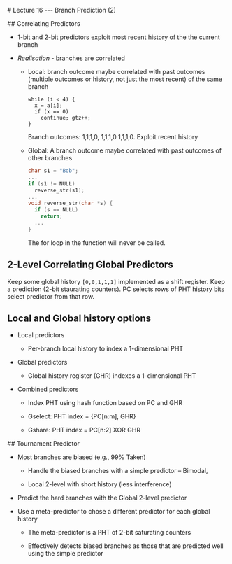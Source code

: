 # Lecture 16 --- Branch Prediction (2)

## Correlating Predictors

- 1-bit and 2-bit predictors exploit most recent history of the the current
  branch

- *Realisation* - branches are correlated
  
  - Local:  branch outcome maybe correlated with past outcomes (multiple
    outcomes or history, not just the most recent) of the same branch

    ```
    while (i < 4) {
      x = a[i];
      if (x == 0)
        continue; gtz++;
    }
    ```

    Branch outcomes: 1,1,1,0, 1,1,1,0 1,1,1,0. Exploit recent history

  - Global: A branch outcome maybe correlated with past outcomes of other
    branches

    ```c
    char s1 = "Bob";
    ...
    if (s1 != NULL)
      reverse_str(s1);
    ...
    void reverse_str(char *s) {
      if (s == NULL)
        return;
      ...
    }
    ```
    The for loop in the function will never be called.

## 2-Level Correlating Global Predictors

Keep some global history `[0,0,1,1,1]` implemented as a shift register. Keep a
prediction (2-bit staurating counters). PC selects rows of PHT history bits
select predictor from that row.

## Local and Global history options

- Local predictors

  - Per-branch local history to index a 1-dimensional PHT

- Global predictors

  - Global history register (GHR) indexes a 1-dimensional PHT

- Combined predictors

  - Index PHT using hash function based on PC and GHR 

  - Gselect: PHT index = {PC[n:m], GHR}

  - Gshare: PHT index = PC[n:2] XOR GHR

## Tournament Predictor

- Most branches are biased (e.g., 99% Taken)

  - Handle the biased branches with a simple predictor – Bimodal,

  - Local 2-level with short history (less interference)

- Predict the hard branches with the Global 2-level predictor

- Use a meta-predictor to chose a different predictor for each global history

  - The meta-predictor is a PHT of 2-bit saturating counters

  - Effectively detects biased branches as those that are predicted well using
  the simple predictor
